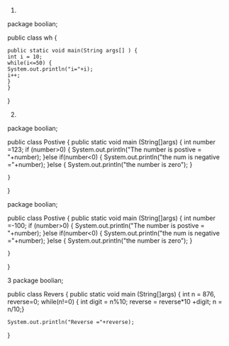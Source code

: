 1.
package boolian;

public class wh {

	public static void main(String args[] ) {
	int i = 10;
	while(i<=50) {
	System.out.println("i="+i);
	i++;
	}
	}
}

2.
package boolian;

public class Postive {
	public static void main (String[]args) {
	int number =123;
	if (number>0) {
		System.out.println("The number is postive = "+number);
	}else if(number<0) {
		System.out.println("the num is negative ="+number);
	}else {
		System.out.println("the number is zero");
	}
	
	}

}

package boolian;

public class Postive {
	public static void main (String[]args) {
	int number =-100;
	if (number>0) {
		System.out.println("The number is postive = "+number);
	}else if(number<0) {
		System.out.println("the num is negative ="+number);
	}else {
		System.out.println("the number is zero");
	}
	
	}

}


3 
package boolian;

public class Revers {
public static void main (String[]args) {
	int n = 876, reverse=0;
	while(n!=0) {
	int digit = n%10;
	reverse = reverse*10 +digit;
	n = n/10;}
	
	System.out.println("Reverse ="+reverse);
	
}
